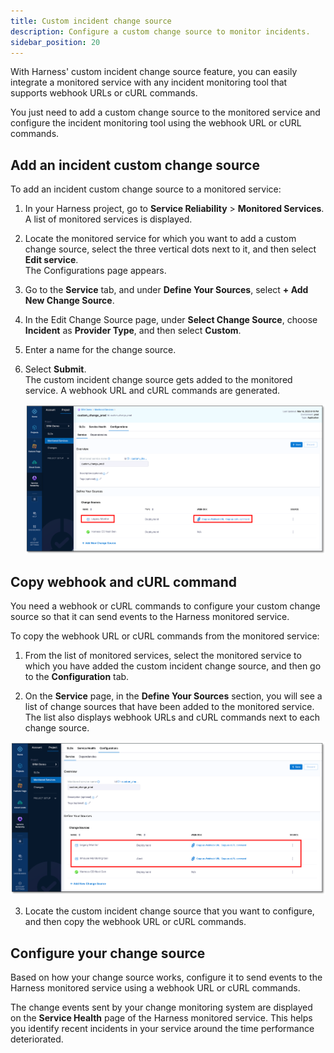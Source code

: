 ```yaml
---
title: Custom incident change source
description: Configure a custom change source to monitor incidents.
sidebar_position: 20
---
```



With Harness' custom incident change source feature, you can easily integrate a monitored service with any incident monitoring tool that supports webhook URLs or cURL commands. 

You just need to add a custom change source to the monitored service and configure the incident monitoring tool using the webhook URL or cURL commands.


## Add an incident custom change source

To add an incident custom change source to a monitored service:

1. In your Harness project, go to **Service Reliability** > **Monitored Services**.  
   A list of monitored services is displayed.

2. Locate the monitored service for which you want to add a custom change source, select the three vertical dots next to it, and then select **Edit service**.  
   The Configurations page appears.

3. Go to the **Service** tab, and under **Define Your Sources**, select **+ Add New Change Source**.  

4. In the Edit Change Source page, under **Select Change Source**, choose **Incident** as **Provider Type**, and then select **Custom**.

5. Enter a name for the change source.

6.  Select **Submit**.  
    The custom incident change source gets added to the monitored service. A webhook URL and cURL commands are generated.

    ![Add custom change source](./static/custom-change-source-add-change-source.png)


## Copy webhook and cURL command

You need a webhook or cURL commands to configure your custom change source so that it can send events to the Harness monitored service.

To copy the webhook URL or cURL commands from the monitored service:
1. From the list of monitored services, select the monitored service to which you have added the custom incident change source, and then go to the **Configuration** tab.  

2. On the **Service** page, in the **Define Your Sources** section, you will see a list of change sources that have been added to the monitored service. The list also displays webhook URLs and cURL commands next to each change source.

![Copy webhook URL and cURL](./static/custom-change-source-copy-webhook.png)

3. Locate the custom incident change source that you want to configure, and then copy the webhook URL or cURL commands.


## Configure your change source

Based on how your change source works, configure it to send events to the Harness monitored service using a webhook URL or cURL commands.

The change events sent by your change monitoring system are displayed on the **Service Health** page of the Harness monitored service. This helps you identify recent incidents in your service around the time performance deteriorated.